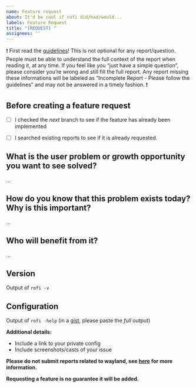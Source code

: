 ```yaml
---
name: Feature request
about: It'd be cool if rofi did/had/would...
labels: Feature Request
title: "[REQUEST] "
assignees: ''
---
```


:exclamation:
First read the [guidelines](https://github.com/DaveDavenport/rofi/blob/next/.github/CONTRIBUTING.md)!
This is not optional for any report/question. People must be able to understand the full context of the report when reading it, at any time.
If you feel like you “just have a simple question”, please consider you’re wrong and still fill the full report.
Any report missing these informations will be labeled as “Incomplete Report - Please follow the guidelines” and may not be answered in a timely fashion.
:exclamation:

## Before creating a feature request

- [ ] I checked the *next* branch to see if the feature has already been
  implemented

- [ ] I searched existing reports to see if it is already requested.


## What is the user problem or growth opportunity you want to see solved?

...


## How do you know that this problem exists today? Why is this important?

...


## Who will benefit from it?

...


## Version

Output of `rofi -v`


## Configuration

Output of `rofi -help` (in a [gist](https://gist.github.com/), please paste the *full* output)


**Additional details:**
- Include a link to your private config
- Include screenshots/casts of your issue

**Please do not submit reports related to wayland, see
[here](https://github.com/DaveDavenport/rofi/wiki/Wayland) for more
information.**


**Requesting a feature is no guarantee it will be added.**
